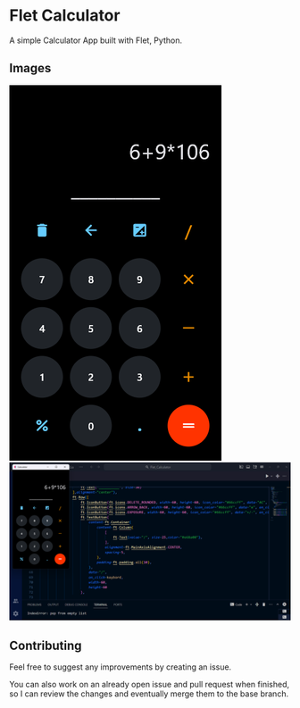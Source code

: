
# Flet Calculator
A simple Calculator App built with Flet, Python.



## Images

![App Screenshot](Single.png)
![App Screenshot](Full.png)



## Contributing

Feel free to suggest any improvements by creating an issue.

You can also work on an already open issue and pull request when finished, so I can review the changes and eventually merge them to the base branch.


